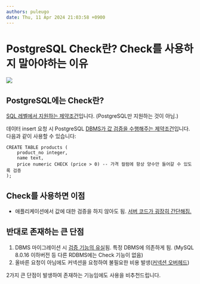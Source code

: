 ```yaml
---
authors: puleugo
date: Thu, 11 Apr 2024 21:03:58 +0900
---
```


# PostgreSQL Check란? Check를 사용하지 말아야하는 이유

![](https://blog.kakaocdn.net/dn/Ac2sX/btsGw7YMYTV/AZnNhid5UilfhP7fcYrnV1/img.png)

## PostgreSQL에는 Check란?

[SQL 레벨에서 지원하는 제약조건](https://www.w3schools.com/sql/sql_check.asp)입니다. (PostgreSQL만 지원하는 것이 아님.)

데이터 insert 요청 시 PostgreSQL [DBMS가 값 검증을 수행해주는 제약조건](https://www.postgresql.org/docs/current/ddl-constraints.html#DDL-CONSTRAINTS-CHECK-CONSTRAINTS)입니다. 다음과 같이 사용할 수 있습니다:

```
CREATE TABLE products (
    product_no integer,
    name text,
    price numeric CHECK (price > 0) -- 가격 컬럼에 항상 양수만 들어갈 수 있도록 검증
);
```

## Check를 사용하면 이점

* 애플리케이션에서 값에 대한 검증을 하지 않아도 됨. <u>서버 코드가 굉장히 간단해짐.</u>

## 반대로 존재하는 큰 단점

1. DBMS 마이그레이션 시 <u>검증 기능의 유실</u>됨. 특정 DBMS에 의존하게 됨. (MySQL 8.0.16 이하버전 등 다른 RDBMS에는 Check 기능이 없음)
2. 올바른 요청이 아님에도 커넥션을 요청하여 불필요한 비용 발생(<u>커넥션 오버헤드</u>)

2가지 큰 단점이 발생하여 존재하는 기능임에도 사용을 비추천드립니다.

